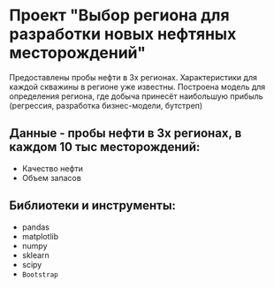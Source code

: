 # Проект "Выбор региона для разработки новых нефтяных месторождений"

Предоставлены пробы нефти в 3х регионах. Характеристики для каждой скважины в регионе уже известны. Построена модель для определения региона, где добыча принесёт наибольшую прибыль (регрессия, разработка бизнес-модели, бутстреп)

## Данные - пробы нефти в 3х регионах, в каждом 10 тыс месторождений:
* Качество нефти
* Объем запасов

## Библиотеки и инструменты:
* pandas
* matplotlib
* numpy
* sklearn
* scipy
* `Bootstrap`
